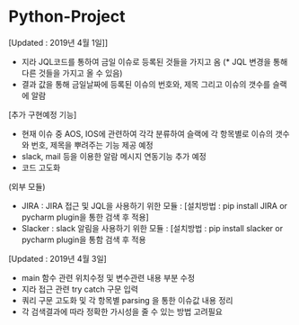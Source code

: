 # Python-Project

[Updated : 2019년 4월 1일]]

- 지라 JQL코드를 통하여 금일 이슈로 등록된 것들을 가지고 옴 
(* JQL 변경을 통해 다른 것들을 가지고 올 수 있음)
- 결과 값을 통해 금일날짜에 등록된 이슈의 번호와, 제목 그리고 이슈의 갯수를 슬랙에 알람

[추가 구현예정 기능]

- 현재 이슈 중 AOS, IOS에 관련하여 각각 분류하여 슬랙에 각 항목별로 이슈의 갯수와 번호, 제목을 뿌려주는 기능 제공 예정
- slack, mail 등을 이용한 알람 메시지 연동기능 추가 예정
- 코드 고도화

(외부 모듈)

- JIRA : JIRA 접근 및 JQL을 사용하기 위한 모듈
 : [설치방법 : pip install JIRA or pycharm plugin을 통한 검색 후 적용]
- Slacker : slack 알림을 사용하기 위한 모듈
: [설치방법 : pip install slacker or pycharm plugin을 통함 검색 후 적용

[Updated : 2019년 4월 3일]

- main 함수 관련 위치수정 및 변수관련 내용 부분 수정
- 지라 접근 관련 try catch 구문 입력
- 쿼리 구문 고도화 및 각 항목별 parsing 을 통한 이슈값 내용 정리
- 각 검색결과에 따라 정확한 가시성을 줄 수 있는 방법 고려필요
